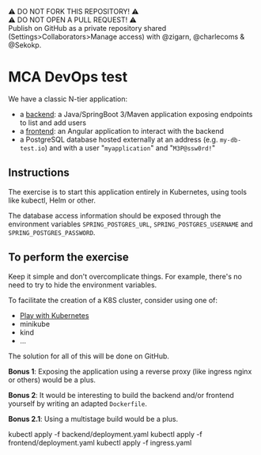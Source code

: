 ⚠️ DO NOT FORK THIS REPOSITORY! ⚠️ \
⚠️ DO NOT OPEN A PULL REQUEST! ⚠️ \
Publish on GitHub as a private repository shared (Settings>Collaborators>Manage access) with @zigarn, @charlecoms & @Sekokp.

# MCA DevOps test

We have a classic N-tier application:

- a [backend](./backend/): a Java/SpringBoot 3/Maven application exposing endpoints to list and add users
- a [frontend](./frontend/): an Angular application to interact with the backend
- a PostgreSQL database hosted externally at an address (e.g. `my-db-test.io`) and with a user "`myapplication`" and "`M3P@ssw0rd!`"

## Instructions

The exercise is to start this application entirely in Kubernetes, using tools like kubectl, Helm or other.

The database access information should be exposed through the environment variables `SPRING_POSTGRES_URL`, `SPRING_POSTGRES_USERNAME` and `SPRING_POSTGRES_PASSWORD`.

## To perform the exercise

Keep it simple and don't overcomplicate things.
For example, there's no need to try to hide the environment variables.

To facilitate the creation of a K8S cluster, consider using one of:

- [Play with Kubernetes](https://labs.play-with-k8s.com/)
- minikube
- kind
- ...

The solution for all of this will be done on GitHub.

**Bonus 1**: Exposing the application using a reverse proxy (like ingress nginx or others) would be a plus.

**Bonus 2**: It would be interesting to build the backend and/or frontend yourself by writing an adapted `Dockerfile`.

**Bonus 2.1**: Using a multistage build would be a plus.

kubectl apply -f backend/deployment.yaml
kubectl apply -f frontend/deployment.yaml
kubectl apply -f ingress.yaml

